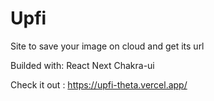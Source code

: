 # Upfi
Site to save your image on cloud and get its url


Builded with:
React
Next
Chakra-ui

Check it out : https://upfi-theta.vercel.app/
